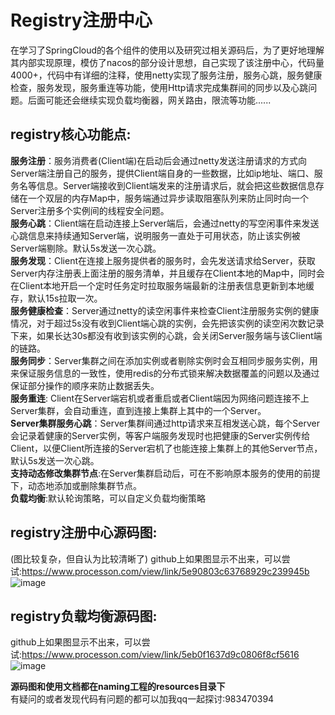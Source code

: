 Registry注册中心
====
在学习了SpringCloud的各个组件的使用以及研究过相关源码后，为了更好地理解其内部实现原理，模仿了nacos的部分设计思想，自己实现了该注册中心，代码量4000+，代码中有详细的注释，使用netty实现了服务注册，服务心跳，服务健康检查，服务发现，服务重连等功能，使用Http请求完成集群间的同步以及心跳问题。后面可能还会继续实现负载均衡器，网关路由，限流等功能......

registry核心功能点:
-------
**服务注册**：服务消费者(Client端)在启动后会通过netty发送注册请求的方式向Server端注册自己的服务，提供Client端自身的一些数据，比如ip地址、端口、服务名等信息。Server端接收到Client端发来的注册请求后，就会把这些数据信息存储在一个双层的内存Map中，服务端通过异步读取阻塞队列来防止同时向一个Server注册多个实例间的线程安全问题。<br>
**服务心跳**：Client端在启动连接上Server端后，会通过netty的写空闲事件来发送心跳信息来持续通知Server端，说明服务一直处于可用状态，防止该实例被Server端剔除。默认5s发送一次心跳。<br>
**服务发现**：Client在连接上服务提供者的服务时，会先发送请求给Server，获取Server内存注册表上面注册的服务清单，并且缓存在Client本地的Map中，同时会在Client本地开启一个定时任务定时拉取服务端最新的注册表信息更新到本地缓存，默认15s拉取一次。<br>
**服务健康检查**：Server通过netty的读空闲事件来检查Client注册服务实例的健康情况，对于超过5s没有收到Client端心跳的实例，会先把该实例的读空闲次数记录下来，如果长达30s都没有收到该实例的心跳，会关闭Server服务端与该Client端的链路。<br>
**服务同步**：Server集群之间在添加实例或者剔除实例时会互相同步服务实例，用来保证服务信息的一致性，使用redis的分布式锁来解决数据覆盖的问题以及通过保证部分操作的顺序来防止数据丢失。<br>
**服务重连**: Client在Server端宕机或者重启或者Client端因为网络问题连接不上Server集群，会自动重连，直到连接上集群上其中的一个Server。<br>
**Server集群服务心跳**：Server集群间通过http请求来互相发送心跳，每个Server会记录着健康的Server实例，等客户端服务发现时也把健康的Server实例传给Client，以便Client所连接的Server宕机了也能连接上集群上的其他Server节点，默认5s发送一次心跳。<br>
**支持动态修改集群节点**:在Server集群启动后，可在不影响原本服务的使用的前提下，动态地添加或删除集群节点。<br>
**负载均衡**:默认轮询策略，可以自定义负载均衡策略<br>

registry注册中心源码图:
------
(图比较复杂，但自认为比较清晰了)
github上如果图显示不出来，可以尝试:https://www.processon.com/view/link/5e90803c63768929c239945b  <br>
![image](https://github.com/lzj-github/registry/blob/master/naming/src/main/resources/Registry%E6%B3%A8%E5%86%8C%E4%B8%AD%E5%BF%83%E6%BA%90%E7%A0%81%E5%9B%BE.png)

registry负载均衡源码图:
------
github上如果图显示不出来，可以尝试:https://www.processon.com/view/link/5eb0f1637d9c0806f8cf5616  <br>
![image](https://github.com/lzj-github/registry/blob/master/naming/src/main/resources/Registry%E8%B4%9F%E8%BD%BD%E5%9D%87%E8%A1%A1%E6%BA%90%E7%A0%81%E5%9B%BE.png)

**源码图和使用文档都在naming工程的resources目录下**<br>
有疑问的或者发现代码有问题的都可以加我qq一起探讨:983470394

